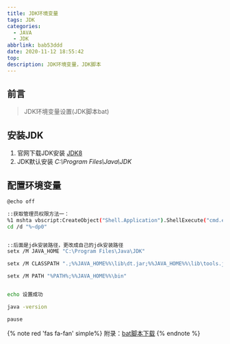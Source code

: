```yaml
---
title: JDK环境变量
tags: JDK
categories:
  - JAVA
  - JDK
abbrlink: bab53ddd
date: 2020-11-12 18:55:42
top:
description: JDK环境变量，JDK脚本
---
```


## 前言

> JDK环境变量设置(JDK脚本bat)

## 安装JDK
1. 官网下载JDK安装 [JDK8](https://www.oracle.com/java/technologies/javase/javase-jdk8-downloads.html)
2. JDK默认安装  *C:\Program Files\Java\JDK* 

## 配置环境变量
``` bash
@echo off

::获取管理员权限方法一：
%1 mshta vbscript:CreateObject("Shell.Application").ShellExecute("cmd.exe","/c %~s0 ::","","runas",1)(window.close)&&exit
cd /d "%~dp0"


::后面是jdk安装路径，更改成自己的jdk安装路径
setx /M JAVA_HOME "C:\Program Files\Java\JDK"

setx /M CLASSPATH ".;%%JAVA_HOME%%\lib\dt.jar;%%JAVA_HOME%%\lib\tools.jar"

setx /M PATH "%PATH%;%%JAVA_HOME%%\bin"


echo 设置成功

java -version

pause
``` 

{% note red 'fas fa-fan' simple%}
附录：[bat脚本下载](https://juno.lanzous.com/iHWYFibvtnc)
{% endnote %}